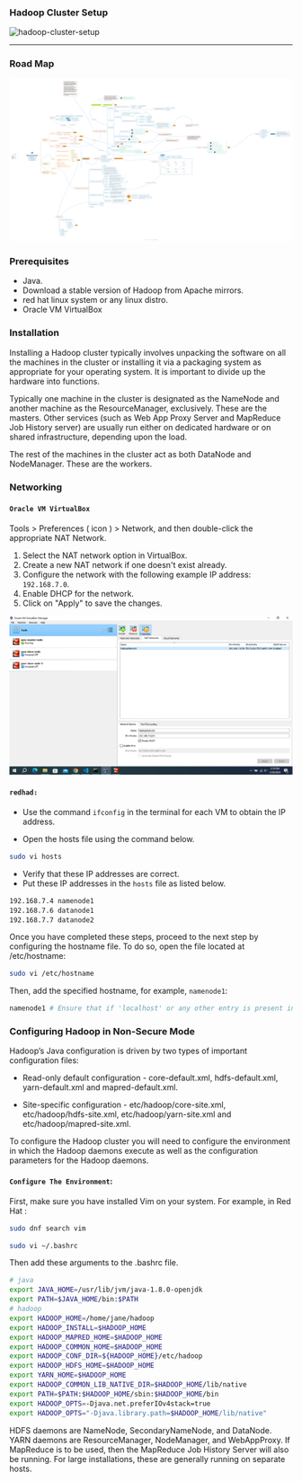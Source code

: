 ### **Hadoop Cluster Setup**

<img src="assets/Animation.gif" alt="hadoop-cluster-setup" />

<hr />

### **Road Map**
<img src="assets/big data - bd.png">

### **Prerequisites**
- Java.
- Download a stable version of Hadoop from Apache mirrors.
- red hat linux system or any linux distro.
- Oracle VM VirtualBox


### **Installation**
Installing a Hadoop cluster typically involves unpacking the software on all the machines in the cluster or installing it via a packaging system as appropriate for your operating system. It is important to divide up the hardware into functions.

Typically one machine in the cluster is designated as the NameNode and another machine as the ResourceManager, exclusively. These are the masters. Other services (such as Web App Proxy Server and MapReduce Job History server) are usually run either on dedicated hardware or on shared infrastructure, depending upon the load.

The rest of the machines in the cluster act as both DataNode and NodeManager. These are the workers.


### **Networking**
#### **`Oracle VM VirtualBox`**
Tools > Preferences ( icon ) > Network, and then double-click the appropriate NAT Network.

1. Select the NAT network option in VirtualBox.
2. Create a new NAT network if one doesn't exist already.
3. Configure the network with the following example IP address: `192.168.7.0`.
4. Enable DHCP for the network.
5. Click on "Apply" to save the changes.

<img src="assets/Nat network.png" />

#### **`redhad:`**

- Use the command `ifconfig` in the terminal for each VM to obtain the IP address.

- Open the hosts file using the command below.

```bash
sudo vi hosts
```
- Verify that these IP addresses are correct.
- Put these IP addresses in the `hosts` file as listed below.
```bash
192.168.7.4 namenode1
192.168.7.6 datanode1
192.168.7.7 datanode2
```

Once you have completed these steps, proceed to the next step by configuring the hostname file. To do so, open the file located at /etc/hostname:

```bash
sudo vi /etc/hostname 
```

Then, add the specified hostname, for example, `namenode1`:

```bash
namenode1 # Ensure that if 'localhost' or any other entry is present in the file, remove it and replace it with 'the specified hostname'.
```


### **Configuring Hadoop in Non-Secure Mode**
Hadoop’s Java configuration is driven by two types of important configuration files:

- Read-only default configuration - core-default.xml, hdfs-default.xml, yarn-default.xml and mapred-default.xml.

- Site-specific configuration - etc/hadoop/core-site.xml, etc/hadoop/hdfs-site.xml, etc/hadoop/yarn-site.xml and etc/hadoop/mapred-site.xml.

To configure the Hadoop cluster you will need to configure the environment in which the Hadoop daemons execute as well as the configuration parameters for the Hadoop daemons.

#### **`Configure The Environment`:**
First, make sure you have installed Vim on your system. For example, in Red Hat :
```bash
sudo dnf search vim
```


```bash
sudo vi ~/.bashrc
```
Then add these arguments to the .bashrc file.
```bash
# java
export JAVA_HOME=/usr/lib/jvm/java-1.8.0-openjdk
export PATH=$JAVA_HOME/bin:$PATH
# hadoop
export HADOOP_HOME=/home/jane/hadoop
export HADOOP_INSTALL=$HADOOP_HOME
export HADOOP_MAPRED_HOME=$HADOOP_HOME
export HADOOP_COMMON_HOME=$HADOOP_HOME
export HADOOP_CONF_DIR=${HADOOP_HOME}/etc/hadoop
export HADOOP_HDFS_HOME=$HADOOP_HOME
export YARN_HOME=$HADOOP_HOME
export HADOOP_COMMON_LIB_NATIVE_DIR=$HADOOP_HOME/lib/native
export PATH=$PATH:$HADOOP_HOME/sbin:$HADOOP_HOME/bin
export HADOOP_OPTS=-Djava.net.preferIOv4stack=true
export HADOOP_OPTS="-Djava.library.path=$HADOOP_HOME/lib/native"
```



HDFS daemons are NameNode, SecondaryNameNode, and DataNode. YARN daemons are ResourceManager, NodeManager, and WebAppProxy. If MapReduce is to be used, then the MapReduce Job History Server will also be running. For large installations, these are generally running on separate hosts.